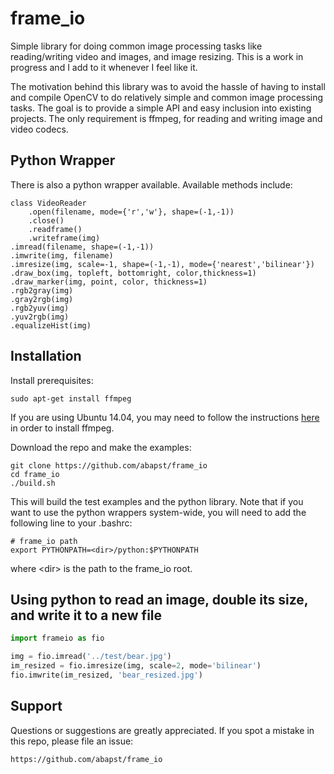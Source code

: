 # frame_io

Simple library for doing common image processing tasks like reading/writing video and images, and image resizing. This is a work in progress and I add to it whenever I feel like it.

The motivation behind this library was to avoid the hassle of having to install and compile OpenCV to do relatively simple and common image processing tasks. The goal is to provide a simple API and easy inclusion into existing projects. The only requirement is ffmpeg, for reading and writing image and video codecs.

## Python Wrapper

There is also a python wrapper available. Available methods include:
```
class VideoReader
    .open(filename, mode={'r','w'}, shape=(-1,-1))
    .close()
    .readframe()
    .writeframe(img)
.imread(filename, shape=(-1,-1))
.imwrite(img, filename)
.imresize(img, scale=-1, shape=(-1,-1), mode={'nearest','bilinear'})
.draw_box(img, topleft, bottomright, color,thickness=1)
.draw_marker(img, point, color, thickness=1)
.rgb2gray(img)
.gray2rgb(img)
.rgb2yuv(img)
.yuv2rgb(img)
.equalizeHist(img)
```

## Installation
Install prerequisites:
```
sudo apt-get install ffmpeg
```

If you are using Ubuntu 14.04, you may need to follow the instructions <a href="https://www.faqforge.com/linux/how-to-install-ffmpeg-on-ubuntu-14-04/">here</a> in order to install ffmpeg.

Download the repo and make the examples:
```
git clone https://github.com/abapst/frame_io
cd frame_io
./build.sh
```

This will build the test examples and the python library. Note that if you want to use the python wrappers system-wide, you will need to add the following line to your .bashrc:

```
# frame_io path
export PYTHONPATH=<dir>/python:$PYTHONPATH
```
where \<dir> is the path to the frame_io root.

## Using python to read an image, double its size, and write it to a new file

```python
import frameio as fio

img = fio.imread('../test/bear.jpg')
im_resized = fio.imresize(img, scale=2, mode='bilinear')
fio.imwrite(im_resized, 'bear_resized.jpg')
```

## Support
Questions or suggestions are greatly appreciated. If you spot a mistake in this repo, please file an issue:

```
https://github.com/abapst/frame_io
```
